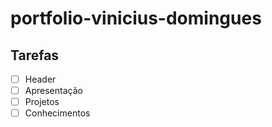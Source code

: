 # portfolio-vinicius-domingues

## Tarefas

<!-- CTRL B -> Abre e fecha o explorer -->
<!-- CTRL ; -> Abre comentário -->

- [ ] Header
- [ ] Apresentação
- [ ] Projetos
- [ ] Conhecimentos
